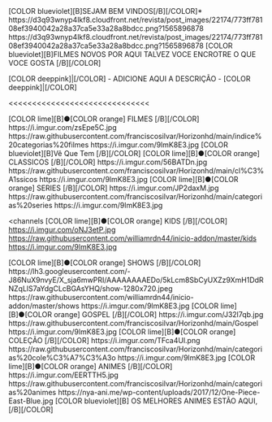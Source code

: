<channels>
<channel>
<name>[COLOR blueviolet][B]SEJAM BEM VINDOS[/B][/COLOR]</name>*
<thumbnail>https://d3q93wnyp4lkf8.cloudfront.net/revista/post_images/22174/773ff78108ef3940042a28a37ca5e33a28a8bdcc.png?1565896878</thumbnail>
<fanart>https://d3q93wnyp4lkf8.cloudfront.net/revista/post_images/22174/773ff78108ef3940042a28a37ca5e33a28a8bdcc.png?1565896878</fanart>
<info>[COLOR blueviolet][B]FILMES NOVOS POR AQUI TALVEZ VOCE ENCROTRE O QUE VOCE GOSTA [/B][/COLOR]<info>
</channel>


[COLOR deeppink]|[/COLOR] - ADICIONE AQUI A DESCRIÇÃO - [COLOR deeppink]|[/COLOR]</info>
</channel>
</channels>

<<<<<<<<<<<<<<<<<<<<<<<<<<<<<<


<channels>
<channel>
<name>[COLOR lime][B]●[COLOR orange] FILMES [/B][/COLOR]</name>
<thumbnail>https://i.imgur.com/zsEpe5C.jpg</thumbnail>
<externallink>https://raw.githubusercontent.com/franciscosilvar/Horizonhd/main/indice%20categorias%20filmes</externallink>
<fanart>https://i.imgur.com/9lmK8E3.jpg</fanart>
<info>[COLOR blueviolet][B]Vê Que Tem [/B][/COLOR]</info>
</channel>

<channels>
<channel>
<name>[COLOR lime][B]●[COLOR orange] CLASSICOS [/B][/COLOR]</name>
<thumbnail>https://i.imgur.com/56BATDn.jpg</thumbnail>
<externallink>https://raw.githubusercontent.com/franciscosilvar/Horizonhd/main/cl%C3%A1ssicos</externallink>
<fanart>https://i.imgur.com/9lmK8E3.jpg</fanart>
<info>
</channel>

<channels>
<channel>
<name>[COLOR lime][B]●[COLOR orange] SERIES [/B][/COLOR]</name>
<thumbnail>https://i.imgur.com/JP2daxM.jpg</thumbnail>
<externallink>https://raw.githubusercontent.com/franciscosilvar/Horizonhd/main/categorias%20series</externallink>
<fanart>https://i.imgur.com/9lmK8E3.jpg</fanart>
<info></info>
</channel>
 
<channels
<channel>
<name>[COLOR lime][B]●[COLOR orange] KIDS [/B][/COLOR]</name>
<thumbnail>https://i.imgur.com/oNJ3etP.jpg</thumbnail>
<externallink>https://raw.githubusercontent.com/williamrdn44/inicio-addon/master/kids</externallink>
<fanart>https://i.imgur.com/9lmK8E3.jpg</fanart>
</channel>

<channels>
<channel>
<name>[COLOR lime][B]●[COLOR orange] SHOWS [/B][/COLOR]</name>
<thumbnail>https://lh3.googleusercontent.com/-J86NuX9nvyE/X_sja6mwPRI/AAAAAAAAEDo/5kLcm8SbCyUXZz9XmH1DdRNZqLlS7aYdgCLcBGAsYHQ/show-1280x720.jpeg</thumbnail>
<externallink>https://raw.githubusercontent.com/williamrdn44/inicio-addon/master/shows</externallink>
<fanart>https://i.imgur.com/9lmK8E3.jpg</fanart>
</channel>
 
<channels>
<channel>
<name>[COLOR lime][B]●[COLOR orange] GOSPEL [/B][/COLOR]</name>
<thumbnail>https://i.imgur.com/J32l7qb.jpg</thumbnail>
<externallink>https://raw.githubusercontent.com/franciscosilvar/Horizonhd/main/Gospel</externallink>
<fanart>https://i.imgur.com/9lmK8E3.jpg</fanart>
</channel>

<channels>
<channel>
<name>[COLOR lime][B]●[COLOR orange] COLEÇÃO [/B][/COLOR]</name>
<thumbnail>https://i.imgur.com/TFca4Ul.png</thumbnail>
<externallink>https://raw.githubusercontent.com/franciscosilvar/Horizonhd/main/categorias%20cole%C3%A7%C3%A3o</externallink>
<fanart>https://i.imgur.com/9lmK8E3.jpg</fanart>
<info>
</channel>

<channels>
<channel>
<name>[COLOR lime][B]●[COLOR orange] ANIMES [/B][/COLOR]</name>
<thumbnail>https://i.imgur.com/EERTTH5.jpg</thumbnail>
<externallink>https://raw.githubusercontent.com/franciscosilvar/Horizonhd/main/categorias%20animes</externallink>
<fanart>https://nya-ani.me/wp-content/uploads/2017/12/One-Piece-East-Blue.jpg</fanart>
<info>[COLOR blueviolet][B] OS MELHORES ANIMES ESTÃO AQUI, [/B][/COLOR]</info>
</channel>
